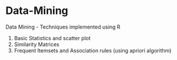 # Data-Mining
Data Mining - Techniques implemented using R

1. Basic Statistics and scatter plot
2. Similarity Matrices
3. Frequent Itemsets and Association rules (using apriori algorithm)
